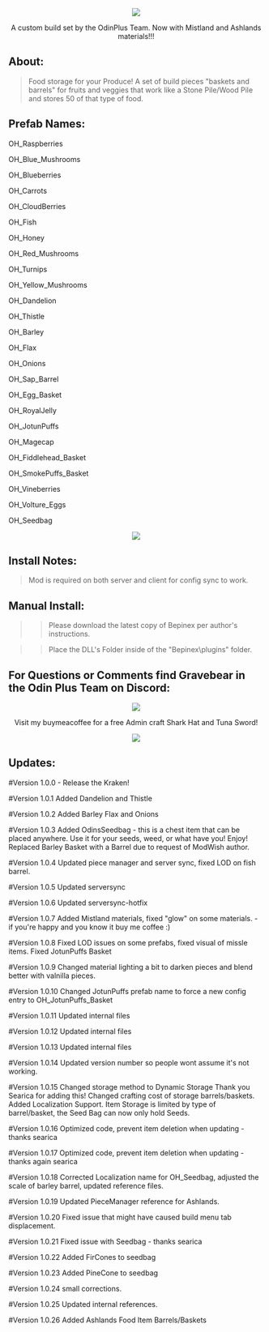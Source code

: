 <p align="center">

<img src="https://noobtrap.eu/images/crystallights/foodheader.png">

</p>


<p align="center">A custom build set by the OdinPlus Team. Now with Mistland and Ashlands materials!!!

</p>

<h2>  About: </h2>

>Food storage for your Produce! A set of build pieces "baskets and barrels" for fruits and veggies that work like a Stone Pile/Wood Pile and stores 50 of that type of food.

<h2>Prefab Names:</h2>

OH_Raspberries

OH_Blue_Mushrooms

OH_Blueberries

OH_Carrots

OH_CloudBerries

OH_Fish

OH_Honey

OH_Red_Mushrooms

OH_Turnips

OH_Yellow_Mushrooms

OH_Dandelion

OH_Thistle

OH_Barley

OH_Flax

OH_Onions

OH_Sap_Barrel

OH_Egg_Basket

OH_RoyalJelly

OH_JotunPuffs

OH_Magecap

OH_Fiddlehead_Basket

OH_SmokePuffs_Basket

OH_Vineberries

OH_Volture_Eggs

OH_Seedbag

</p>

<p align="center">
<img src="https://noobtrap.eu/images/crystallights/foodb1.png">
</p>


<h2>  Install Notes: </h2>

>Mod is required on both server and client for config sync to work.

<h2> Manual Install: </h2>

>>Please download the latest copy of Bepinex per author's instructions.

>>Place the DLL's Folder inside of the "Bepinex\plugins\" folder.

<p>

<p align="center"><h2>For Questions or Comments find Gravebear in the Odin Plus Team on Discord:</h2></p>

<p align="center"><a href="https://discord.gg/mbkPcvu9ax"><img src="https://i.imgur.com/Ji3u63C.png"></a></p>

<p align="center">Visit my buymeacoffee for a free Admin craft Shark Hat and Tuna Sword!</p>
 
<p align="center"><a href="https://www.buymeacoffee.com/Gravebear"><img src="https://noobtrap.eu/images/crystallights/GBSupporter.png"></a></p>


<h2> Updates: </h2>

#Version 1.0.0 - 
Release the Kraken!
 
#Version 1.0.1 
Added Dandelion and Thistle
 
#Version 1.0.2
Added Barley Flax and Onions
 
#Version 1.0.3 
 Added OdinsSeedbag - this is a chest item that can be placed anywhere. Use it for your seeds, weed, or what have you! Enjoy! 
 Replaced Barley Basket with a Barrel due to request of ModWish author.
 
#Version 1.0.4
Updated piece manager and server sync, fixed LOD on fish barrel.
 
#Version 1.0.5
Updated serversync
 
#Version 1.0.6
Updated serversync-hotfix
 
#Version 1.0.7
Added Mistland materials, fixed "glow" on some materials. - if you're happy and you know it buy me coffee :) 

#Version 1.0.8
Fixed LOD issues on some prefabs, fixed visual of missle items. Fixed JotunPuffs Basket

#Version 1.0.9
Changed material lighting a bit to darken pieces and blend better with valnilla pieces.

#Version 1.0.10
Changed JotunPuffs prefab name to force a new config entry to OH_JotunPuffs_Basket

#Version 1.0.11
Updated internal files

#Version 1.0.12
Updated internal files

#Version 1.0.13
Updated internal files

#Version 1.0.14
Updated version number so people wont assume it's not working.

#Version 1.0.15
Changed storage method to Dynamic Storage Thank you Searica for adding this! Changed crafting cost of storage barrels/baskets. Added Localization Support. Item Storage is limited by type of barrel/basket, the Seed Bag can now only hold Seeds.

#Version 1.0.16
Optimized code, prevent item deletion when updating - thanks searica

#Version 1.0.17
Optimized code, prevent item deletion when updating - thanks again searica

#Version 1.0.18
Corrected Localization name for OH_Seedbag, adjusted the scale of barley barrel, updated reference files.

#Version 1.0.19
Updated PieceManager reference for Ashlands.

#Version 1.0.20
Fixed issue that might have caused build menu tab displacement.

#Version 1.0.21
Fixed issue with Seedbag  - thanks searica

#Version 1.0.22
Added FirCones to seedbag

#Version 1.0.23
Added PineCone to seedbag

#Version 1.0.24
small corrections.

#Version 1.0.25
Updated internal references.

#Version 1.0.26
Added Ashlands Food Item Barrels/Baskets